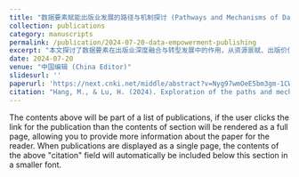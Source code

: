 ```yaml
---
title: "数据要素赋能出版业发展的路径与机制探讨 (Pathways and Mechanisms of Data Empowerment in Publishing Industry Development)"
collection: publications
category: manuscripts
permalink: /publication/2024-07-20-data-empowerment-publishing
excerpt: "本文探讨了数据要素在出版业深度融合与转型发展中的作用，从资源禀赋、出版价值链和出版产业链三方面分析其赋能机制。(This paper explores the role of data elements in the deep integration and transformation of the publishing industry, analyzing the empowerment mechanisms from the perspectives of resource endowment, publishing value chain, and publishing industry chain.)"
date: 2024-07-20
venue: "中国编辑 (China Editor)"
slidesurl: ''
paperurl: 'https://next.cnki.net/middle/abstract?v=Nyg97wmOeE5bm3gm-1CWpAWdYbvIBVjc8CyYyaRSaYCYPIqpKFTVTZg89Xd5WY2f67sHGGnMNiLPeRAMrM8zo826P2jXoSpavew46BPlgYOO90PPn2IKjHrzEPXS-L-ozfAs4AEQoGWIqjG_Q5jDZGs5xCdctk_NKAqUrHUyZozFTd3cam3d0A==&uniplatform=NZKPT&language=CHS&scence=null'
citation: "Hang, M., & Lu, H. (2024). Exploration of the paths and mechanisms for data elements empowering the development of the publishing industry. Chinese Editorials, (07), 18-23. 杭敏, 陆泓承. (2024). 数据要素赋能出版业发展的路径与机制探讨. 《中国编辑》, (07), 18-23."
---
```



The contents above will be part of a list of publications, if the user clicks the link for the publication than the contents of section will be rendered as a full page, allowing you to provide more information about the paper for the reader. When publications are displayed as a single page, the contents of the above "citation" field will automatically be included below this section in a smaller font.
